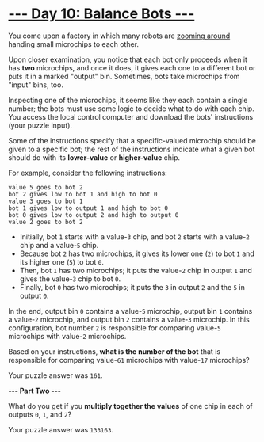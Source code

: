 # [--- Day 10: Balance Bots ---](http://adventofcode.com/2016/day/10)

You come upon a factory in which many robots are [zooming around](https://www.youtube.com/watch?v=JnkMyfQ5YfY&t=40) handing small microchips to each other.

Upon closer examination, you notice that each bot only proceeds when it has **two** microchips, and once it does, it gives each one to a different bot or puts it in a marked "output" bin. Sometimes, bots take microchips from "input" bins, too.

Inspecting one of the microchips, it seems like they each contain a single number; the bots must use some logic to decide what to do with each chip. You access the local control computer and download the bots' instructions (your puzzle input).  

Some of the instructions specify that a specific-valued microchip should be given to a specific bot; the rest of the instructions indicate what a given bot should do with its **lower-value** or **higher-value** chip.

For example, consider the following instructions:  
```
value 5 goes to bot 2
bot 2 gives low to bot 1 and high to bot 0
value 3 goes to bot 1
bot 1 gives low to output 1 and high to bot 0 
bot 0 gives low to output 2 and high to output 0  
value 2 goes to bot 2  
```
- Initially, bot ``1`` starts with a value-``3`` chip, and bot ``2`` starts with a value-``2`` chip and a value-``5`` chip.
- Because bot ``2`` has two microchips, it gives its lower one (``2``) to bot ``1`` and its higher one (``5``) to bot ``0``.
- Then, bot ``1`` has two microchips; it puts the value-``2`` chip in output ``1`` and gives the value-``3`` chip to bot ``0``.
- Finally, bot ``0`` has two microchips; it puts the ``3`` in output ``2`` and the ``5`` in output ``0``.  

In the end, output bin ``0`` contains a value-``5`` microchip, output bin ``1`` contains a value-``2`` microchip, and output bin ``2`` contains a value-``3`` microchip. In this configuration, bot number ``2`` is responsible for comparing value-``5`` microchips with value-``2`` microchips.

Based on your instructions, **what is the number of the bot** that is responsible for comparing value-``61`` microchips with value-``17`` microchips?

Your puzzle answer was ``161``.

**--- Part Two ---**

What do you get if you **multiply together the values** of one chip in each of outputs ``0``, ``1``, and ``2``?

Your puzzle answer was ``133163``.
